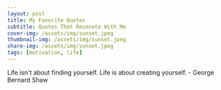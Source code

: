 ```yaml
---
layout: post
title: My Favorite Quotes
subtitle: Quotes That Resonate With Me
cover-img: /assets/img/sunset.jpeg
thumbnail-img: /assets/img/sunset.jpeg
share-img: /assets/img/sunset.jpeg
tags: [motivation, life]
---
```


Life isn't about finding yourself. Life is about creating yourself. - George Bernard Shaw
